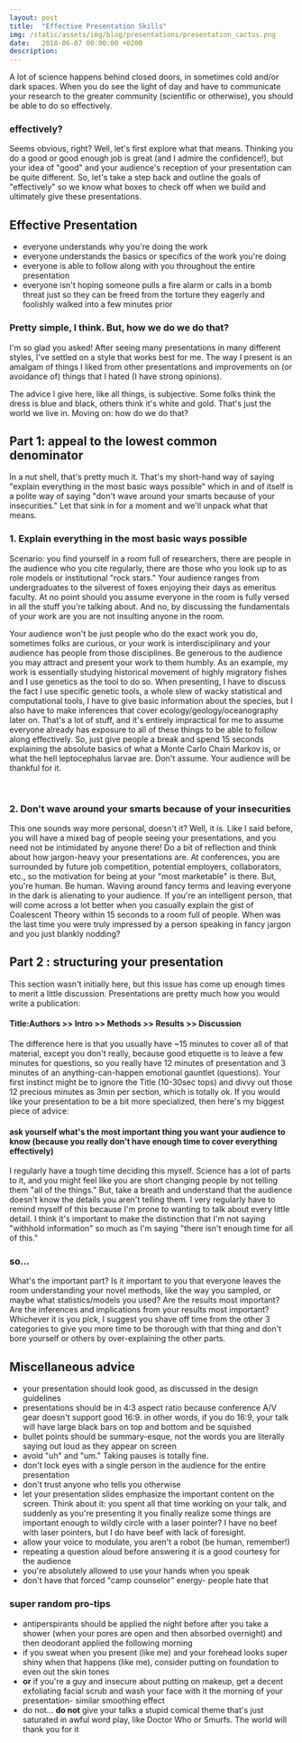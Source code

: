 ```yaml
---
layout: post
title:  "Effective Presentation Skills"
img: /static/assets/img/blog/presentations/presentation_cactus.png
date:   2018-06-07 00:00:00 +0200
description: 
---
```


A lot of science happens behind closed doors, in sometimes cold and/or dark spaces. When you do see the light of day and have to communicate your research to the greater community (scientific or otherwise), you should be able to do so effectively. 

<h3>effectively?</h3>

Seems obvious, right? Well, let's first explore what that means. Thinking you do a good or good enough job is great (and I admire the confidence!), but your idea of "good" and your audience's reception of your presentation can be quite different. So, let's take a step back and outline the goals of "effectively" so we know what boxes to check off when we build and ultimately give these presentations. 

<h2>Effective Presentation</h2>
<ul>
<li>everyone understands why you're doing the work</li>

<li>everyone understands the basics or specifics of the work you're doing</li>

<li>everyone is able to follow along with you throughout the entire presentation</li>

<li>everyone isn't hoping someone pulls a fire alarm or calls in a bomb threat just so they can be freed from the torture they eagerly and foolishly walked into a few minutes prior</li>
</ul>


<h3>Pretty simple, I think. But, how we do we do that?</h3>

<p>I'm so glad you asked! After seeing many presentations in many different styles, I've settled on a style that works best for me. The way I present is an amalgam of things I liked from other presentations and improvements on (or avoidance of) things that I hated (I have strong opinions).</p>

<p> The advice I give here, like all things, is subjective. Some folks think the dress is blue and black, others think it's white and gold. That's just the world we live in. Moving on: 
how do we do that?</p>

<h2>Part 1: appeal to the lowest common denominator</h2>

<p>In a nut shell, that's pretty much it. That's my short-hand way of saying "explain everything in the most basic ways possible" which in and of itself is a polite way of saying "don't wave around your smarts because of your insecurities." Let that sink in for a moment and we'll unpack what that means.</p>

<h3>1. Explain everything in the most basic ways possible</h3>

<p>Scenario: you find yourself in a room full of researchers, there are people in the audience who you cite regularly, there are those who you look up to as role models or institutional "rock stars." Your audience ranges from undergraduates to the silverest of foxes enjoying their days as emeritus faculty. At no point should you assume everyone in the room is fully versed in all the stuff you're talking about. And no, by discussing the fundamentals of your work are you are not insulting anyone in the room.</p>

<p>Your audience won't be just people who do the exact work you do, sometimes folks are curious, or your work is interdisciplinary and your audience has people from those disciplines. Be generous to the audience you may attract and present your work to them humbly. As an example, my work is essentially studying historical movement of highly migratory fishes and I use genetics as the tool to do so. When presenting, I have to discuss the fact I use specific genetic tools, a whole slew of wacky statistical and computational tools, I have to give basic information about the species, but I also have to make inferences that cover ecology/geology/oceanography later on. That's a lot of stuff, and it's entirely impractical for me to assume everyone already has exposure to all of these things to be able to follow along effectively. So, just give people a break and spend 15 seconds explaining the absolute basics of what a Monte Carlo Chain Markov is, or what the hell leptocephalus larvae are. Don't assume. Your audience will be thankful for it.</p>
​
<h3>2. Don't wave around your smarts because of your insecurities</h3>

<p>This one sounds way more personal, doesn't it? Well, it is. Like I said before, you will have a mixed bag of people seeing your presentations, and you need not be intimidated by anyone there! Do a bit of reflection and think about how jargon-heavy your presentations are. At conferences, you are surrounded by future job competition, potential employers, collaborators, etc., so the motivation for being at your "most marketable" is there. But, you're human. Be human. Waving around fancy terms and leaving everyone in the dark is alienating to your audience. If you're an intelligent person, that will come across a lot better when you casually explain the gist of Coalescent Theory within 15 seconds to a room full of people. When was the last time you were truly impressed by a person speaking in fancy jargon and you just blankly nodding?</p>

<h2>Part 2 : structuring your presentation</h2>

<p>This section wasn't initially here, but this issue has come up enough times to merit a little discussion. Presentations are pretty much how you would write a publication:</p>
<h4>Title:Authors >> Intro >> Methods >> Results >> Discussion</h4>

<p>The difference here is that you usually have ~15 minutes to cover all of that material, except you don't really, because good etiquette is to leave a few minutes for questions, so you really have 12 minutes of presentation and 3 minutes of an anything-can-happen emotional gauntlet (questions). Your first instinct might be to ignore the Title (10-30sec tops) and divvy out those 12 precious minutes as 3min per section, which is totally ok. If you would like your presentation to be a bit more specialized, then here's my biggest piece of advice:</p>

<h4>ask yourself what's the most important thing you want your audience to know
(because you really don't have enough time to cover everything effectively)</h4>

<p>I regularly have a tough time deciding this myself. Science has a lot of parts to it, and you might feel like you are short changing people by not telling them "all of the things." But, take a breath and understand that the audience doesn't know the details you aren't telling them. I very regularly have to remind myself of this because I'm prone to wanting to talk about every little detail. I think it's important to make the distinction that I'm not saying "withhold information" so much as I'm saying "there isn't enough time for all of this."</p>

<h3>so...</h3>

<p>What's the important part? Is it important to you that everyone leaves the room understanding your novel methods, like the way you sampled, or maybe what statistics/models you used? Are the results most important? Are the inferences and implications from your results most important? Whichever it is you pick, I suggest you shave off time from the other 3 categories to give you more time to be thorough with that thing and don't bore yourself or others by over-explaining the other parts.</p>

<h2>Miscellaneous advice</h2>
<ul>
<li>your presentation should look good, as discussed in the design guidelines</li>

<li>presentations should be in 4:3 aspect ratio because conference A/V gear doesn't support good 16:9. in other words, if you do 16:9, your talk will have large black bars on top and bottom and be squished ​</li>

<li>bullet points should be summary-esque, not the words you are literally saying out loud as they appear on screen</li>

<li>avoid "uh" and "um." Taking pauses is totally fine.</li>

<li>don't lock eyes with a single person in the audience for the entire presentation</li>

<li>don't trust anyone who tells you otherwise</li>

<li>let your presentation slides emphasize the important content on the screen. Think about it: you spent all that time working on your talk, and suddenly as you're presenting it you finally realize some things are important enough to wildly circle with a laser pointer? I have no beef with laser pointers, but I do have beef with lack of foresight.</li>

<li>allow your voice to modulate, you aren't a robot (be human, remember!)</li>

<li>repeating a question aloud before answering it is a good courtesy for the audience</li>

<li>you're absolutely allowed to use your hands when you speak</li>

<li>don't have that forced "camp counselor" energy- people hate that</li>
</ul>

<h3>super random pro-tips</h3>

<ul>
<li>antiperspirants should be applied the night before after you take a shower (when your pores are open and then absorbed overnight) and then deodorant applied the following morning</li>

<li>if you sweat when you present (like me) and your forehead looks super shiny when that happens (like me), consider putting on foundation to even out the skin tones</li>

<li><b>or</b> if you're a guy and insecure about putting on makeup, get a decent exfoliating facial scrub and wash your face with it the morning of your presentation- similar smoothing effect</li>

<li>do not... <b>do not</b> give your talks a stupid comical theme that's just saturated in awful word play, like Doctor Who or Smurfs. The world will thank you for it ​</li>
</ul>
